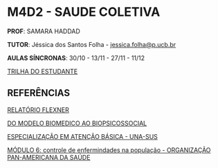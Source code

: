 # M4D2 - SAUDE COLETIVA

**PROF**: SAMARA HADDAD

**TUTOR**: Jéssica dos Santos Folha - <jessica.folha@p.ucb.br>

**AULAS SÍNCRONAS**: 30/10 - 13/11 - 27/11 - 11/12

[TRILHA DO ESTUDANTE](https://ava.catolica.edu.br/d2l/le/enhancedSequenceViewer/66782?url=https%3A%2F%2F211c9f77-18c9-42e7-a7d8-b67813cc574d.sequences.api.brightspace.com%2F66782%2Factivity%2F1133024%3FfilterOnDatesAndDepth%3D1)

## REFERÊNCIAS

[RELATÓRIO FLEXNER](https://www.scielo.br/j/rbem/a/QDYhmRx5LgVNSwKDKqRyBTy/?format=pdf&lang=pt)

[DO MODELO BIOMEDICO AO BIOPSICOSSOCIAL](https://www.scielo.br/j/rbem/a/63Ck5wPNn4gxyN39SZfCZsv/?format=pdf&lang=pt)

[ESPECIALIZAÇÃO EM ATENÇÃO BÁSICA - UNA-SUS](https://unasus2.moodle.ufsc.br/pluginfile.php/33459/mod_resource/content/3/AtencaoBasica_3Epidemiologia.pdf)

[MÓDULO 6: controle de enfermindades na população - ORGANIZAÇÃO PAN-AMERICANA DA SAÚDE](https://bvsms.saude.gov.br/bvs/publicacoes/modulo_principios_epidemiologia_6.pdf)


